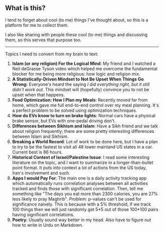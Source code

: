 
## What is this?
I tend to forget about cool (to me) things I've thought about, so this is a platform for me to collect them.

I also like sharing with people these cool (to me) things and discussing them, so this serves that purpose too.

****

Topics I need to convert from my brain to text:
1. **Islam (or any religion) For the Logical Mind**: My friend and I watched a Neil deGrasse Tyson video which helped me overcome the fundamental blocker for me being more religious: how logic and religion mix.
2. **A Statistically-Driven Mindset to Not Be Upset When Things Go Wrong:** Everyone's heard the saying _I did everything right, but it still didn't work out_. This mindset will (hopefully) convince you to not be upset when that happens.
3. **Food Optimization: How I Plan my Meals**: Recently moved far from home, which gave me full end-to-end control over my meal planning. It's a perfect problem to be solved using optimization techniques.
4. **How do EVs know to turn on brake lights**: Normal cars have a physical brake sensor, but EVs with one-pedal driving don't.
5. **Differences between Sikhism and Islam**: Have a Sikh friend and we talk about religion frequently; there are some pretty interesting differences between Islam and Sikhism.
6. **Breaking a World Record**: Lot of work to be done here, but I have a plan to try to be the fastest to visit all 48 lower mainland US states in a car. Current best is 86 hours.
7. **Historical Context of Israel/Palestine Issue**: I read some interesting literature on the topic, and I want to summarize in a longer-than-bullet point format. It puts into context a lot of actions from the US today, Iran's involvement and such.
8. **Apps I would Pay For**: The main one is a daily activity tracking app which automatically runs correlation analyses between all activities tracked and finds those with significant correlation. Then, tell me something like "The days you eat more than 2300 calories, you  are 27% less likely to pray Maghrib". _Problem:_ p-values can't be used for significance naively. This is because with a 5% threshold, if we track 100 things then we will just randomly get 5\*5 out of those 100\*100 pairs having significant correlations.
9. **Poetry**: Usually sound way better in my head. Also have to figure out how to write in Urdu on Markdown.

